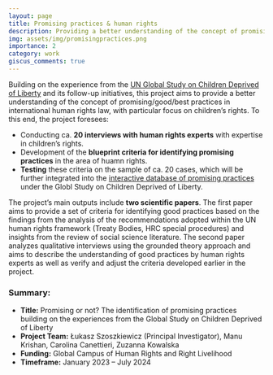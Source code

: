 ```yaml
---
layout: page
title: Promising practices & human rights
description: Providing a better understanding of the concept of promising practices in human rights
img: assets/img/promisingpractices.png
importance: 2
category: work
giscus_comments: true
---
```


<p>Building on the experience from the <a href="https://www.ohchr.org/en/treaty-bodies/crc/united-nations-global-study-children-deprived-liberty">UN Global Study on Children Deprived of Liberty</a> and its follow-up initiatives, this project aims to provide a better understanding of the concept of promising/good/best practices in international human rights law, with particular focus on children’s rights. To this end, the project foresees:
<ul>
<li>Conducting ca. <strong>20 interviews with human rights experts</strong> with expertise in children’s rights.</li>
<li>Development of the <strong>blueprint criteria for identifying promising practices</strong> in the area of huamn rights.</li>
<li><strong>Testing</strong> these criteria on the sample of ca. 20 cases, which will be further integrated into the <a href="https://nochildbehindbars.com/map/">interactive database of promising practices</a> under the Globl Study on Children Deprived of Liberty.</li>
</ul>

<p>The project’s main outputs include <strong>two scientific papers</strong>. The first paper aims to provide a set of criteria for identifying good practices based on the findings from the analysis of the recommendations adopted within the UN human rights framework (Treaty Bodies, HRC special procedures) and insights from the review of social science literature. The second paper analyzes qualitative interviews using the grounded theory approach and aims to describe the understanding of good practices by human rights experts as well as verify and adjust the criteria developed earlier in the project.</p>

<h3>Summary:</h3>
<ul>
<li><strong>Title:</strong> Promising or not? The identification of promising practices building on the experiences from the Global Study on Children Deprived of Liberty</li>
<li><strong>Project Team:</strong> Łukasz Szoszkiewicz (Principal Investigator), Manu Krishan, Carolina Canettieri, Zuzanna Kowalska</li>
<li><strong>Funding:</strong> Global Campus of Human Rights and Right Livelihood</li>
<li><strong>Timeframe:</strong> January 2023 – July 2024</li>
</ul>